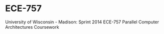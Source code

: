 ECE-757
=====

University of Wisconsin - Madison: Sprint 2014 
ECE-757 Parallel Computer Architectures Coursework

